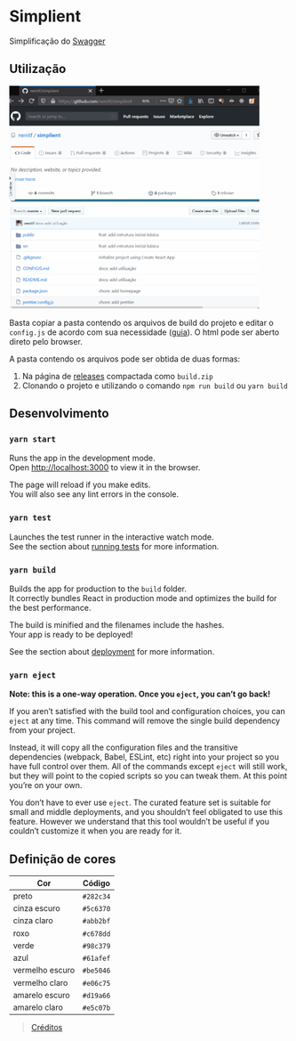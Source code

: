 # Simplient

Simplificação do [Swagger](https://swagger.io)

## Utilização

<img src="docs/get-started.gif" alt="get started" width="450" height="400"/>

Basta copiar a pasta contendo os arquivos de build do projeto e editar o `config.js` de acordo com sua necessidade ([guia](CONFIGJS.md)). O html pode ser aberto direto pelo browser.

A pasta contendo os arquivos pode ser obtida de duas formas:

1. Na página de [releases](https://github.com/nenitf/simplient/releases) compactada como `build.zip`
2. Clonando o projeto e utilizando o comando ``npm run build`` ou ``yarn build``

## Desenvolvimento
### `yarn start`

Runs the app in the development mode.<br />
Open [http://localhost:3000](http://localhost:3000) to view it in the browser.

The page will reload if you make edits.<br />
You will also see any lint errors in the console.

### `yarn test`

Launches the test runner in the interactive watch mode.<br />
See the section about [running tests](https://facebook.github.io/create-react-app/docs/running-tests) for more information.

### `yarn build`

Builds the app for production to the `build` folder.<br />
It correctly bundles React in production mode and optimizes the build for the best performance.

The build is minified and the filenames include the hashes.<br />
Your app is ready to be deployed!

See the section about [deployment](https://facebook.github.io/create-react-app/docs/deployment) for more information.

### `yarn eject`

**Note: this is a one-way operation. Once you `eject`, you can’t go back!**

If you aren’t satisfied with the build tool and configuration choices, you can `eject` at any time. This command will remove the single build dependency from your project.

Instead, it will copy all the configuration files and the transitive dependencies (webpack, Babel, ESLint, etc) right into your project so you have full control over them. All of the commands except `eject` will still work, but they will point to the copied scripts so you can tweak them. At this point you’re on your own.

You don’t have to ever use `eject`. The curated feature set is suitable for small and middle deployments, and you shouldn’t feel obligated to use this feature. However we understand that this tool wouldn’t be useful if you couldn’t customize it when you are ready for it.

## Definição de cores

| Cor             | Código    |
|-----------------|-----------|
| preto           | `#282c34` |
| cinza escuro    | `#5c6370` |
| cinza claro     | `#abb2bf` |
| roxo            | `#c678dd` |
| verde           | `#98c379` |
| azul            | `#61afef` |
| vermelho escuro | `#be5046` |
| vermelho claro  | `#e06c75` |
| amarelo escuro  | `#d19a66` |
| amarelo claro   | `#e5c07b` |

> [Créditos](https://github.com/joshdick/onedark.vim)

